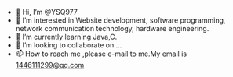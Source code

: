 - 👋 Hi, I’m @YSQ977
- 👀 I’m interested in Website development, software programming, network communication technology, hardware engineering.
- 🌱 I’m currently learning Java,C.
- 💞️ I’m looking to collaborate on ...
- 📫 How to reach me ,please e-mail to me.My email is 1446111299@qq.com

<!---
YSQ977/YSQ977 is a ✨ special ✨ repository because its `README.md` (this file) appears on your GitHub profile.
You can click the Preview link to take a look at your changes.
--->

